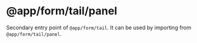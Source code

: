 # @app/form/tail/panel

Secondary entry point of `@app/form/tail`. It can be used by importing from `@app/form/tail/panel`.

